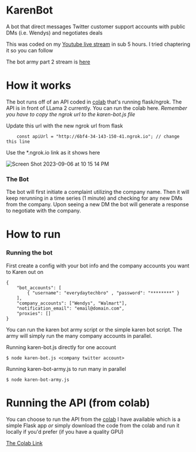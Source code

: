 # KarenBot
A bot that direct messages Twitter customer support accounts with public DMs (i.e. Wendys) and negotiates deals

This was coded on my [Youtube live stream](https://www.youtube.com/watch?v=bcMPlV2g_hA) in sub 5 hours. I tried chaptering it so you can follow 

The bot army part 2 stream is [here](https://www.youtube.com/watch?v=svOgIXxsRj4)

# How it works
The bot runs off of an API coded in [colab](https://colab.research.google.com/drive/1Bh0eZGPMTkZdY8tWSg6vaZmYZyaqJeRM?usp=sharing) that's running flask/ngrok. The API is in front of LLama 2 currently. You can run the colab here. *Remember you have to copy the ngrok url to the karen-bot.js file*

Update this url with the new ngrok url from flask
```
	const apiUrl = "http://6bf4-34-143-150-41.ngrok.io"; // change this line
```
Use the *.ngrok.io link as it shows here

![Screen Shot 2023-09-06 at 10 15 14 PM](https://github.com/jawerty/KarenBot/assets/1999719/6cfed42a-8eba-489f-ad66-cfa467424f5d)

### The Bot
Tbe bot will first initiate a complaint utilizing the company name. Then it will keep rerunning in a time series (1 minute) and checking for any new DMs from the company. Upon seeing a new DM the bot will generate a response to negotiate with the company.

# How to run

### Running the bot
First create a config with your bot info and the company accounts you want to Karen out on
```
{
	"bot_accounts": [
		{ "username": "everydaytechbro" , "password": "********" }
	],
	"company_accounts": ["Wendys", "Walmart"],
	"notification_email": "email@domain.com",
	"proxies": []
}
```

You can run the karen bot army script or the simple karen bot script. The army will simply run the many company accounts in parallel.

Running karen-bot.js directly for one account
```
$ node karen-bot.js <company twitter account>
```


Running karen-bot-army.js to run many in parallel
```
$ node karen-bot-army.js
```

# Running the API (from colab)
You can choose to run the API from the [colab](https://colab.research.google.com/drive/1Bh0eZGPMTkZdY8tWSg6vaZmYZyaqJeRM?usp=sharing) I have available which is a simple Flask app *or* simply download the code from the colab and run it locally if you'd prefer (if you have a quality GPU)

[The Colab Link](https://colab.research.google.com/drive/1Bh0eZGPMTkZdY8tWSg6vaZmYZyaqJeRM?usp=sharing)
